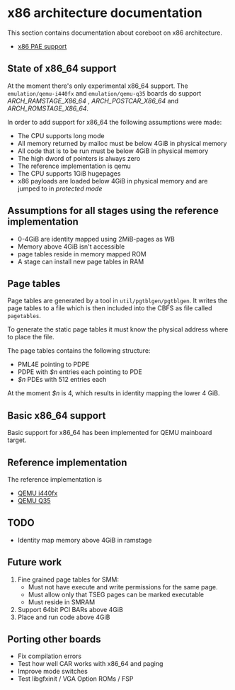 # x86 architecture documentation

This section contains documentation about coreboot on x86 architecture.

* [x86 PAE support](pae.md)

## State of x86_64 support
At the moment there's only experimental x86_64 support.
The `emulation/qemu-i440fx` and `emulation/qemu-q35` boards do support
*ARCH_RAMSTAGE_X86_64* , *ARCH_POSTCAR_X86_64* and *ARCH_ROMSTAGE_X86_64*.

In order to add support for x86_64 the following assumptions were made:
* The CPU supports long mode
* All memory returned by malloc must be below 4GiB in physical memory
* All code that is to be run must be below 4GiB in physical memory
* The high dword of pointers is always zero
* The reference implementation is qemu
* The CPU supports 1GiB hugepages
* x86 payloads are loaded below 4GiB in physical memory and are jumped
  to in *protected mode*

## Assumptions for all stages using the reference implementation
* 0-4GiB are identity mapped using 2MiB-pages as WB
* Memory above 4GiB isn't accessible
* page tables reside in memory mapped ROM
* A stage can install new page tables in RAM

## Page tables
Page tables are generated by a tool in `util/pgtblgen/pgtblgen`. It writes
the page tables to a file which is then included into the CBFS as file called
`pagetables`.

To generate the static page tables it must know the physical address where to
place the file.

The page tables contains the following structure:
* PML4E pointing to PDPE
* PDPE with *$n* entries each pointing to PDE
* *$n* PDEs with 512 entries each

At the moment *$n* is 4, which results in identity mapping the lower 4 GiB.

## Basic x86_64 support
Basic support for x86_64 has been implemented for QEMU mainboard target.

## Reference implementation
The reference implementation is
* [QEMU i440fx](../../mainboard/emulation/qemu-i440fx.md)
* [QEMU Q35](../../mainboard/emulation/qemu-q35.md)

## TODO
* Identity map memory above 4GiB in ramstage

## Future work

1. Fine grained page tables for SMM:
   * Must not have execute and write permissions for the same page.
   * Must allow only that TSEG pages can be marked executable
   * Must reside in SMRAM
2. Support 64bit PCI BARs above 4GiB
3. Place and run code above 4GiB

## Porting other boards
* Fix compilation errors
* Test how well CAR works with x86_64 and paging
* Improve mode switches
* Test libgfxinit / VGA Option ROMs / FSP
